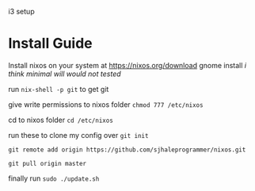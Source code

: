 i3 setup



# Install Guide

Install nixos on your system at https://nixos.org/download gnome install  *i think minimal will would not tested*

run ```nix-shell -p git``` to get git 

give write permissions to nixos folder 
```chmod 777 /etc/nixos```

cd to nixos folder
```cd /etc/nixos```

run these to clone my config over
```git init```

```git remote add origin https://github.com/sjhaleprogrammer/nixos.git```

```git pull origin master```

finally run 
```sudo ./update.sh```